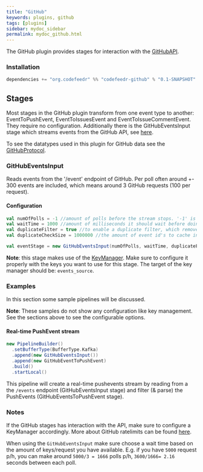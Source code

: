 ```yaml
---
title: "GitHub"
keywords: plugins, github
tags: [plugins]
sidebar: mydoc_sidebar
permalink: mydoc_github.html
---
```


The GitHub plugin provides stages for interaction with the [GitHubAPI](https://developer.github.com/v3/?). 
### Installation

```scala
dependencies += "org.codefeedr" %% "codefeedr-github" % "0.1-SNAPSHOT"
```

## Stages
Most stages in the GitHub plugin transform from one event type to another: EventToPushEvent, EventToIssuesEvent and EventToIssueCommentEvent.
They require no configuration. Additionally there is the GitHubEventsInput stage which streams events from the GitHub API, see [here](#githubeventsinput).

To see the datatypes used in this plugin for GitHub data see the [GitHubProtocol](https://github.com/joskuijpers/bep_codefeedr/blob/develop/codefeedr-plugins/codefeedr-github/src/main/scala/org/codefeedr/plugins/github/GitHubProtocol.scala). 

### GitHubEventsInput
Reads events from the '/event' endpoint of GitHub. Per poll often around +- 300 events are included, which means around 3 GitHub requests (100 per request). 

#### Configuration
```scala 
val numOfPolls = -1 //amount of polls before the stream stops. '-1' is default (unbounded)
val waitTime = 1000 //amount of milliseconds it should wait before doing a new poll. '1000' is default
val duplicateFilter = true //to enable a duplicate filter, which removes all duplicates from the stream. 'true' is default
val duplicateCheckSize = 1000000 //the amount of event id's to cache in case the duplicateFilter is enabled. 1000000' is default

val eventStage = new GitHubEventsInput(numOfPolls, waitTime, duplicateFilter, duplicateCheckSize)
```
**Note**: this stage makes use of the [KeyManager](../core/key-manager). Make sure to configure it properly with the keys you want to use for this stage.
The target of the key manager should be: `events_source`.


### Examples
In this section some sample pipelines will be discussed.
 
**Note**: These samples do not show any configuration like key management. See the sections above to see the configurable options.
#### Real-time PushEvent stream
```scala
new PipelineBuilder()
  .setBufferType(BufferType.Kafka)
  .append(new GitHubEventsInput())
  .append(new GitHubEventToPushEvent)
  .build()
  .startLocal()
```
This pipeline will create a real-time pushevents stream by reading from a the `/events` endpoint (GitHubEventsInput stage) and filter (& parse) the PushEvents (GitHubEventsToPushEvent stage).


### Notes
If the GitHub stages has interaction with the API, make sure to configure a KeyManager accordingly. More about GitHub ratelimits can be found [here](https://developer.github.com/v3/?#rate-limiting).

When using the `GitHubEventsInput` make sure choose a wait time based on the amount of keys/request you have available. E.g. if you have `5000` request p/h, you can make around `5000/3 = 1666` polls p/h, `3600/1666= 2.16` seconds between each poll.
